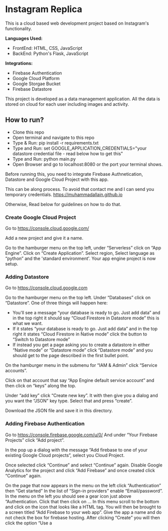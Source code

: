 # Instagram Replica

This is a cloud based web development project based on Instagram's functionality.

**Languages Used:**
* FrontEnd: HTML, CSS, JavaScript
* BackEnd: Python's Flask, JavaScript

**Integrations:**
* Firebase Authentication
* Google Cloud Platform
* Google Storgae Bucket
* Firebase Datastore

This project is developed as a data management application. All the data is stored on cloud for each user including images and activity.

## How to run?

* Clone this repo
* Open terminal and navigate to this repo
* Type & Run: pip install -r requirements.txt
* Type and Run: set GOOGLE_APPLICATION_CREDENTIALS="your datastore credential file - read below how to get this"
* Type and Run: python main.py
* Open Browser and go to localhost:8080 or the port your terminal shows.

Before running this, you need to integrate Firebase Authnetication, Datastore and Google Cloud Project with this app.

This can be along process. To avoid that contact me and I can send you temporary credentials. https://muhammadallain.github.io

Otherwise, Read below for guidelines on how to do that.

### Create Google Cloud Project
Go to https://console.cloud.google.com/

Add a new project and give it a name.

Go to the hamburger menu on the top left, under “Serverless” click on “App Engine”.
Click on “Create Application”. Select region, Select language as “python” and the 'standard environment'.
Your app engine project is now setup.

### Adding Datastore
Go to https://console.cloud.google.com

Go to the hamburger menu on the top left. Under “Databases” click on 
“Datastore”. One of three things will happen here:
* You'll see a message “your database is ready to go. Just add data” and in the top 
right it should say “Cloud Firestore in Datastore mode” this is what we want.
* If it states “your database is ready to go. Just add data” and in the top right it states “Cloud 
Firestore in Native mode” click the button to “Switch to Datastore mode”
* If instead you get a page asking you to create a datastore in either “Native mode” or 
“Datastore mode” click “Datastore mode” and you should get to the page described in the 
first bullet point.

On the hamburger menu in the submenu for “IAM & Admin” click “Service accounts”. 

Click on that account that say “App Engine default service account” and then click on “keys” along the top.

Under “add key” click “Create new key”. It with then give you a dialog and you want the “JSON” key type. Select that and press “create”.

Download the JSON file and save it in this directory.

### Adding Firebase Authentication

Go to https://console.firebase.google.com/u/0/
And under “Your Firebase Projects” click “Add project”.

In the pop up a dialog with the message “Add firebase to one of your existing Google Cloud projects”, select you Cloud Project.

Once selected click “Continue” and select “Continue” again. Disable Google Analytics for the project and click “Add Firebase” and once created click “Continue” again.

On the page that now appears in the menu on the left click “Authentication” then “Get started” In 
the list of “Sign-in providers” enable “Email/password”.
In the menu on the left you should see a gear icon just above “Authentication. Click that then click on 
… In this menu scroll to the bottom and click on the icon that looks like a HTML tag. You will then 
be brought to a screen titled “Add Firebase to your web app”. Give the app a name and do not check
the box for firebase hosting. After clicking “Create” you will then click the option “Use a <script> 
tag” and take a copy of the template you see there. We will use this in the following and future 
examples.

